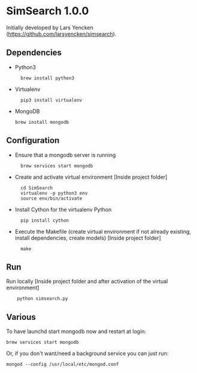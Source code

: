 # SimSearch 1.0.0


Initially developed by Lars Yencken (https://github.com/larsyencken/simsearch).

## Dependencies

* Python3
        
        brew install python3 

* Virtualenv

        pip3 install virtualenv

* MongoDB

      brew install mongodb

 
## Configuration

* Ensure that a mongodb server is running
        
        brew services start mongodb

        
* Create and activate virtual environment [Inside project folder] 
        
        cd SimSearch
        virtualenv -p python3 env 
        source env/bin/activate
        
* Install Cython for the virtualenv Python

        pip install cython
        
* Execute the Makefile (create virtual environment if not already existing, install dependencies, create models) [Inside project folder] 
 
        make
        

## Run

Run locally [Inside project folder and after activation of the virtual environment]

        python simsearch.py
        
        
## Various

To have launchd start mongodb now and restart at login:
    
    brew services start mongodb
Or, if you don't want/need a background service you can just run:

    mongod --config /usr/local/etc/mongod.conf

